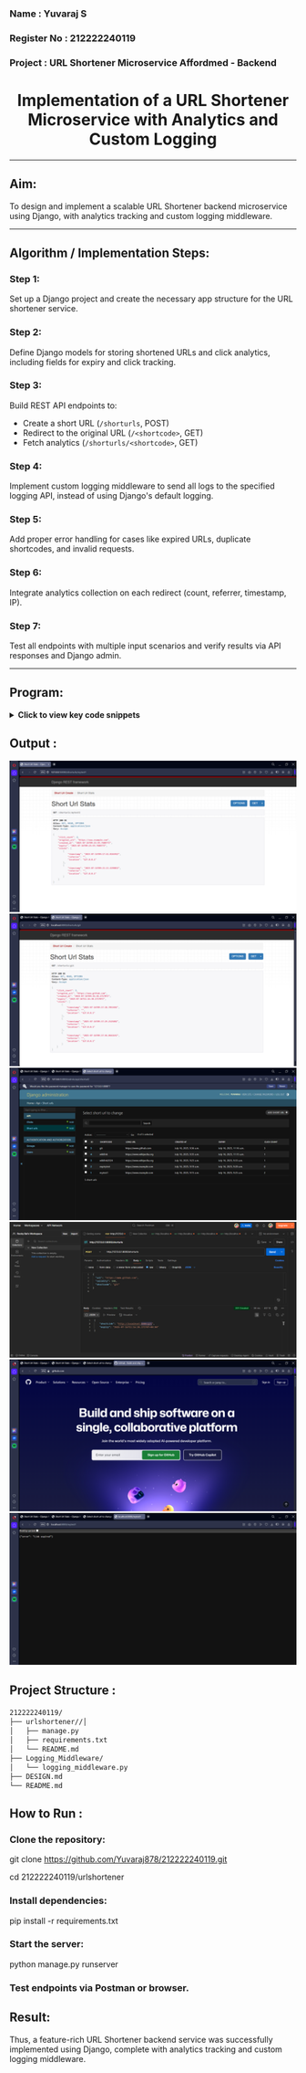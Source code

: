 <H3> Name : Yuvaraj S </H3>
<H3> Register No : 212222240119 </H3>
<H3> Project : URL Shortener Microservice Affordmed - Backend</H3>

<h1 align="center">Implementation of a URL Shortener Microservice with Analytics and Custom Logging</h1>

---

## Aim:

To design and implement a scalable URL Shortener backend microservice using Django, with analytics tracking and custom logging middleware.

---

## Algorithm / Implementation Steps:

### Step 1:
Set up a Django project and create the necessary app structure for the URL shortener service.

### Step 2:
Define Django models for storing shortened URLs and click analytics, including fields for expiry and click tracking.

### Step 3:
Build REST API endpoints to:
- Create a short URL (`/shorturls`, POST)
- Redirect to the original URL (`/<shortcode>`, GET)
- Fetch analytics (`/shorturls/<shortcode>`, GET)

### Step 4:
Implement custom logging middleware to send all logs to the specified logging API, instead of using Django's default logging.

### Step 5:
Add proper error handling for cases like expired URLs, duplicate shortcodes, and invalid requests.

### Step 6:
Integrate analytics collection on each redirect (count, referrer, timestamp, IP).

### Step 7:
Test all endpoints with multiple input scenarios and verify results via API responses and Django admin.

---

## Program:

<details>
<summary><b>Click to view key code snippets</b></summary>

```python
# models.py

from django.db import models

class ShortURL(models.Model):
    long_url = models.URLField()
    shortcode = models.CharField(max_length=20, unique=True)
    created_at = models.DateTimeField(auto_now_add=True)
    expiry = models.DateTimeField()
    click_count = models.IntegerField(default=0)

class Click(models.Model):
    shorturl = models.ForeignKey(ShortURL, related_name='clicks', on_delete=models.CASCADE)
    timestamp = models.DateTimeField(auto_now_add=True)
    referrer = models.CharField(max_length=255, blank=True)
    location = models.CharField(max_length=100, blank=True)
# Example view for creating a short URL (views.py)

from rest_framework.views import APIView
from rest_framework.response import Response
from django.utils import timezone
from .models import ShortURL
import string, random
from datetime import timedelta
from .logging_middleware import log_event

def generate_shortcode(length=6):
    return ''.join(random.choices(string.ascii_letters + string.digits, k=length))

class ShortURLCreate(APIView):
    def post(self, request):
        long_url = request.data.get("url")
        validity = int(request.data.get("validity", 30))
        shortcode = request.data.get("shortcode") or generate_shortcode()
        if not long_url:
            log_event("backend", "error", "shorturl", "Missing long URL in request")
            return Response({"error": "Missing 'url' field"}, status=400)
        if ShortURL.objects.filter(shortcode=shortcode).exists():
            log_event("backend", "error", "shorturl", f"Shortcode collision: {shortcode}")
            return Response({"error": "Shortcode already exists"}, status=400)
        expiry = timezone.now() + timedelta(minutes=validity)
        obj = ShortURL.objects.create(long_url=long_url, shortcode=shortcode, expiry=expiry)
        log_event("backend", "info", "shorturl", f"ShortURL created: {shortcode}")
        return Response(
            {"shortLink": f"http://localhost:8000/{shortcode}", "expiry": expiry.isoformat()},
            status=201
        )
```
</details>

## Output :
![Output](./Output%20Image/1.png)
![Output](./Output%20Image/2.png)
![Output](./Output%20Image/3.png)
![Output](./Output%20Image/4.png)
![Output](./Output%20Image/5.png)
![Output](./Output%20Image/6.png)

## Project Structure :
```
212222240119/
├── urlshortener//│ 
│   ├── manage.py
│   ├── requirements.txt
│   └── README.md
├── Logging_Middleware/
│   └── logging_middleware.py
├── DESIGN.md
└── README.md
```
## How to Run :
### Clone the repository:

git clone https://github.com/Yuvaraj878/212222240119.git

cd 212222240119/urlshortener

### Install dependencies:
pip install -r requirements.txt


### Start the server:

python manage.py runserver


### Test endpoints via Postman or browser.



## Result:
Thus, a feature-rich URL Shortener backend service was successfully implemented using Django, complete with analytics tracking and custom logging middleware.
